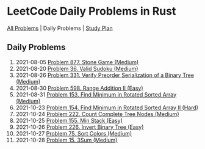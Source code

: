 LeetCode Daily Problems in Rust
===============================

[All Problems](README.md) | Daily Problems | [Study Plan](STUDY_PLAN.md)

Daily Problems
--------------

1. 2021-08-05 [Problem 877. Stone Game (Medium)](problem_0877/)
2. 2021-08-20 [Problem 36. Valid Sudoku (Medium)](problem_0036/)
3. 2021-08-26 [Problem 331. Verify Preorder Serialization of a Binary Tree (Medium)](problem_0331/)
4. 2021-08-30 [Problem 598. Range Addition II (Easy)](problem_0598/)
5. 2021-08-31 [Problem 153. Find Minimum in Rotated Sorted Array (Medium)](problem_0153/)
6. 2021-10-23 [Problem 154. Find Minimum in Rotated Sorted Array II (Hard)](problem_0154/)
7. 2021-10-24 [Problem 222. Count Complete Tree Nodes (Medium)](problem_0222/)
8. 2021-10-25 [Problem 155. Min Stack (Easy)](problem_0155/)
9. 2021-10-26 [Problem 226. Invert Binary Tree (Easy)](problem_0226/)
10. 2021-10-27 [Problem 75. Sort Colors (Medium)](problem_0075/)
11. 2021-10-28 [Problem 15. 3Sum (Medium)](problem_0015/)
